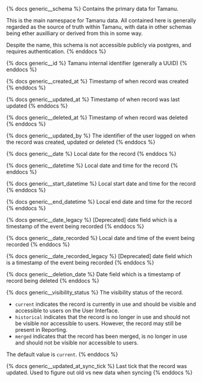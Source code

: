 {% docs generic__schema %}
Contains the primary data for Tamanu.

This is the main namespace for Tamanu data. All contained here is generally regarded as the source
of truth within Tamanu, with data in other schemas being ether auxilliary or derived from this in
some way.

Despite the name, this schema is not accessible publicly via postgres, and requires authentication.
{% enddocs %}

{% docs generic__id %}
Tamanu internal identifier (generally a UUID)
{% enddocs %}

{% docs generic__created_at %}
Timestamp of when record was created
{% enddocs %}

{% docs generic__updated_at %}
Timestamp of when record was last updated
{% enddocs %}

{% docs generic__deleted_at %}
Timestamp of when record was deleted
{% enddocs %}

{% docs generic__updated_by %}
The identifier of the user logged on when the record was created, updated or deleted 
{% enddocs %}

{% docs generic__date %}
Local date for the record
{% enddocs %}

{% docs generic__datetime %}
Local date and time for the record
{% enddocs %}

{% docs generic__start_datetime %}
Local start date and time for the record
{% enddocs %}

{% docs generic__end_datetime %}
Local end date and time for the record
{% enddocs %}

{% docs generic__date_legacy %}
[Deprecated] date field which is a timestamp of the event being recorded
{% enddocs %}

{% docs generic__date_recorded %}
Local date and time of the event being recorded
{% enddocs %}

{% docs generic__date_recorded_legacy %}
[Deprecated] date field which is a timestamp of the event being recorded
{% enddocs %}

{% docs generic__deletion_date %}
Date field which is a timestamp of record being deleted
{% enddocs %}

{% docs generic__visibility_status %}
The visibility status of the record.

- `current` indicates the record is currently in use and should be visible and accessible to users
  on the User Interface.
- `historical` indicates that the record is no longer in use and should not be visible nor
  accessible to users. However, the record may still be present in Reporting.
- `merged` indicates that the record has been merged, is no longer in use and should not be visible
  nor accessible to users.

The default value is `current`.
{% enddocs %}

{% docs generic__updated_at_sync_tick %}
Last tick that the record was updated. Used to figure out old vs new data when syncing
{% enddocs %}
